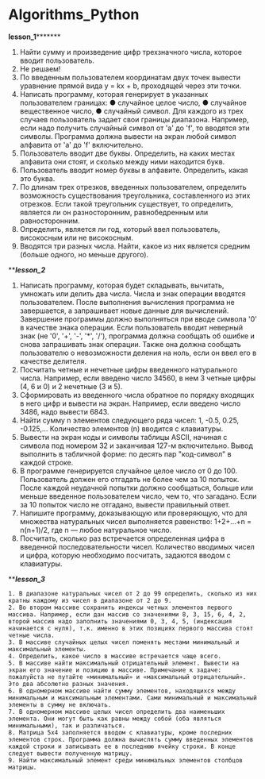# Algorithms_Python

**********************************lesson_1*****************************************

1. Найти сумму и произведение цифр трехзначного числа, которое вводит пользователь.
2. Не решаем!
3. По введенным пользователем координатам двух точек вывести уравнение прямой вида y = kx + b,      проходящей через эти точки. 
4. Написать программу, которая генерирует в указанных пользователем границах: ● случайное целое число, ● случайное вещественное число, ● случайный символ. Для каждого из трех случаев пользователь задает свои границы диапазона. Например, если надо получить случайный символ от 'a' до 'f', то вводятся эти символы. Программа должна вывести на экран любой символ алфавита от 'a' до 'f' включительно.
5. Пользователь вводит две буквы. Определить, на каких местах алфавита они стоят, и сколько между ними находится букв.
6. Пользователь вводит номер буквы в алфавите. Определить, какая это буква.
7. По длинам трех отрезков, введенных пользователем, определить возможность существования треугольника, составленного из этих отрезков. Если такой треугольник существует, то определить, является ли он разносторонним, равнобедренным или равносторонним.
8. Определить, является ли год, который ввел пользователь, високосным или не високосным.
9. Вводятся три разных числа. Найти, какое из них является средним (больше одного, но меньше другого).


***************************************lesson_2*************************************
1. Написать программу, которая будет складывать, вычитать, умножать или делить два числа. Числа и знак операции вводятся пользователем. После выполнения вычисления программа не завершается, а запрашивает новые данные для вычислений. Завершение программы должно выполняться при вводе символа '0' в качестве знака операции. Если пользователь вводит неверный знак (не '0', '+', '-', '*', '/'), программа должна сообщать об ошибке и снова запрашивать знак операции. Также она должна сообщать пользователю о невозможности деления на ноль, если он ввел его в качестве делителя.
2. Посчитать четные и нечетные цифры введенного натурального числа. Например, если введено число 34560, в нем 3 четные цифры (4, 6 и 0) и 2 нечетные (3 и 5).
3. Сформировать из введенного числа обратное по порядку входящих в него цифр и вывести на экран. Например, если введено число 3486, надо вывести 6843.
4. Найти сумму n элементов следующего ряда чисел: 1, -0.5, 0.25, -0.125,… Количество элементов (n) вводится с клавиатуры.
5. Вывести на экран коды и символы таблицы ASCII, начиная с символа под номером 32 и заканчивая 127-м включительно. Вывод выполнить в табличной форме: по десять пар "код-символ" в каждой строке.
6. В программе генерируется случайное целое число от 0 до 100. Пользователь должен его отгадать не более чем за 10 попыток. После каждой неудачной попытки должно сообщаться, больше или меньше введенное пользователем число, чем то, что загадано. Если за 10 попыток число не отгадано, вывести правильный ответ.
7. Напишите программу, доказывающую или проверяющую, что для множества натуральных чисел выполняется равенство: 1+2+...+n = n(n+1)/2, где n — любое натуральное число.
8. Посчитать, сколько раз встречается определенная цифра в введенной последовательности чисел. Количество вводимых чисел и цифра, которую необходимо посчитать, задаются вводом с клавиатуры.


***************************************lesson_3*************************************

    1. В диапазоне натуральных чисел от 2 до 99 определить, сколько из них кратны каждому из чисел в диапазоне от 2 до 9.
    2. Во втором массиве сохранить индексы четных элементов первого массива. Например, если дан массив со значениями 8, 3, 15, 6, 4, 2, второй массив надо заполнить значениями 0, 3, 4, 5, (индексация начинается с нуля), т.к. именно в этих позициях первого массива стоят четные числа.
    3. В массиве случайных целых чисел поменять местами минимальный и максимальный элементы.
    4. Определить, какое число в массиве встречается чаще всего.
    5. В массиве найти максимальный отрицательный элемент. Вывести на экран его значение и позицию в массиве. Примечание к задаче: пожалуйста не путайте «минимальный» и «максимальный отрицательный». Это два абсолютно разных значения.
    6. В одномерном массиве найти сумму элементов, находящихся между минимальным и максимальным элементами. Сами минимальный и максимальный элементы в сумму не включать.
    7. В одномерном массиве целых чисел определить два наименьших элемента. Они могут быть как равны между собой (оба являться минимальными), так и различаться.
    8. Матрица 5x4 заполняется вводом с клавиатуры, кроме последних элементов строк. Программа должна вычислять сумму введенных элементов каждой строки и записывать ее в последнюю ячейку строки. В конце следует вывести полученную матрицу.
    9. Найти максимальный элемент среди минимальных элементов столбцов матрицы.
